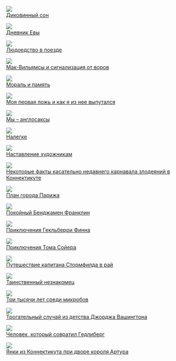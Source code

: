 ![](/books/prose_classic/Марк%20Твен/Диковинный%20сон.jpg)  
[Диковинный сон](/books/prose_classic/Марк%20Твен/Диковинный%20сон)

![](/books/prose_classic/Марк%20Твен/Дневник%20Евы.jpg)  
[Дневник Евы](/books/prose_classic/Марк%20Твен/Дневник%20Евы)

![](/books/prose_classic/Марк%20Твен/Людоедство%20в%20поезде.jpg)  
[Людоедство в поезде](/books/prose_classic/Марк%20Твен/Людоедство%20в%20поезде)

![](/books/prose_classic/Марк%20Твен/Мак-Вильямсы%20и%20сигнализация%20от%20воров.jpg)  
[Мак-Вильямсы и сигнализация от воров](/books/prose_classic/Марк%20Твен/Мак-Вильямсы%20и%20сигнализация%20от%20воров)

![](/books/prose_classic/Марк%20Твен/Мораль%20и%20память.jpg)  
[Мораль и память](/books/prose_classic/Марк%20Твен/Мораль%20и%20память)

![](/books/prose_classic/Марк%20Твен/Моя%20первая%20ложь%20и%20как%20я%20из%20нее%20выпутался.jpg)  
[Моя первая ложь и как я из нее выпутался](/books/prose_classic/Марк%20Твен/Моя%20первая%20ложь%20и%20как%20я%20из%20нее%20выпутался)

![](/books/prose_classic/Марк%20Твен/Мы%20–%20англосаксы.jpg)  
[Мы – англосаксы](/books/prose_classic/Марк%20Твен/Мы%20–%20англосаксы)

![](/books/prose_classic/Марк%20Твен/Налегке.jpg)  
[Налегке](/books/prose_classic/Марк%20Твен/Налегке)

![](/books/prose_classic/Марк%20Твен/Наставление%20художникам.jpg)  
[Наставление художникам](/books/prose_classic/Марк%20Твен/Наставление%20художникам)

![](/books/prose_classic/Марк%20Твен/Некоторые%20факты%20касательно%20недавнего%20карнавала%20злодеяний%20в%20Коннектикуте.jpg)  
[Некоторые факты касательно недавнего карнавала злодеяний в Коннектикуте](/books/prose_classic/Марк%20Твен/Некоторые%20факты%20касательно%20недавнего%20карнавала%20злодеяний%20в%20Коннектикуте)

![](/books/prose_classic/Марк%20Твен/План%20города%20Парижа.jpg)  
[План города Парижа](/books/prose_classic/Марк%20Твен/План%20города%20Парижа)

![](/books/prose_classic/Марк%20Твен/Покойный%20Бенджамен%20Франклин.jpg)  
[Покойный Бенджамен Франклин](/books/prose_classic/Марк%20Твен/Покойный%20Бенджамен%20Франклин)

![](/books/prose_classic/Марк%20Твен/Приключения%20Гекльберри%20Финна.jpg)  
[Приключения Гекльберри Финна](/books/prose_classic/Марк%20Твен/Приключения%20Гекльберри%20Финна)

![](/books/prose_classic/Марк%20Твен/Приключения%20Тома%20Сойера.jpg)  
[Приключения Тома Сойера](/books/prose_classic/Марк%20Твен/Приключения%20Тома%20Сойера)

![](/books/prose_classic/Марк%20Твен/Путешествие%20капитана%20Стормфилда%20в%20рай.jpg)  
[Путешествие капитана Стормфилда в рай](/books/prose_classic/Марк%20Твен/Путешествие%20капитана%20Стормфилда%20в%20рай)

![](/books/prose_classic/Марк%20Твен/Таинственный%20незнакомец.jpg)  
[Таинственный незнакомец](/books/prose_classic/Марк%20Твен/Таинственный%20незнакомец)

![](/books/prose_classic/Марк%20Твен/Три%20тысячи%20лет%20среди%20микробов.jpg)  
[Три тысячи лет среди микробов](/books/prose_classic/Марк%20Твен/Три%20тысячи%20лет%20среди%20микробов)

![](/books/prose_classic/Марк%20Твен/Трогательный%20случай%20из%20детства%20Джорджа%20Вашингтона.jpg)  
[Трогательный случай из детства Джорджа Вашингтона](/books/prose_classic/Марк%20Твен/Трогательный%20случай%20из%20детства%20Джорджа%20Вашингтона)

![](/books/prose_classic/Марк%20Твен/Человек,%20который%20совратил%20Гедлиберг.jpg)  
[Человек, который совратил Гедлиберг](/books/prose_classic/Марк%20Твен/Человек,%20который%20совратил%20Гедлиберг)

![](/books/prose_classic/Марк%20Твен/Янки%20из%20Коннектикута%20при%20дворе%20короля%20Артура.jpg)  
[Янки из Коннектикута при дворе короля Артура](/books/prose_classic/Марк%20Твен/Янки%20из%20Коннектикута%20при%20дворе%20короля%20Артура)
